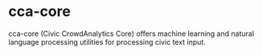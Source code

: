 # cca-core
cca-core  (Civic CrowdAnalytics Core) offers machine learning and natural language processing utilities for processing civic text input.
